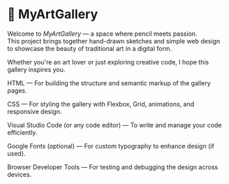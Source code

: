 # 🎨 MyArtGallery

Welcome to *MyArtGallery* — a space where pencil meets passion.  
This project brings together hand-drawn sketches and simple web design to showcase the beauty of traditional art in a digital form.

Whether you're an art lover or just exploring creative code, I hope this gallery inspires you.

HTML — For building the structure and semantic markup of the gallery pages.

CSS — For styling the gallery with Flexbox, Grid, animations, and responsive design.

Visual Studio Code (or any code editor) — To write and manage your code efficiently.

Google Fonts (optional) — For custom typography to enhance design (if used).

Browser Developer Tools — For testing and debugging the design across devices.
